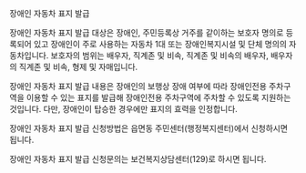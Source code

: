장애인 자동차 표지 발급

장애인 자동차 표지 발급 대상은 장애인, 주민등록상 거주를 같이하는 보호자 명의로 등록되어 있고 장애인이 주로 사용하는 자동차 1대 또는 장애인복지시설 및 단체 명의의 자동차입니다.
보호자의 범위는 배우자, 직계존 및 비속, 직계존 및 비속의 배우자, 배우자의 직계존 및 비속, 형제 및 자매입니다.

장애인 자동차 표지 발급 내용은 장애인의 보행상 장애 여부에 따라 장애인전용 주차구역을 이용할 수 있는 표지를 발급해 장애인전용 주차구역에 주차할 수 있도록 지원하는 것입니다. 다만, 장애인이 탑승한 경우에만 표지의 효력을 인정합니다.

장애인 자동차 표지 발급 신청방법은 읍면동 주민센터(행정복지센터)에서 신청하시면 됩니다.

장애인 자동차 표지 발급 신청문의는 보건복지상담센터(129)로 하시면 됩니다.